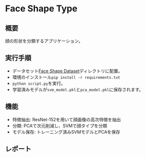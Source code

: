 # Face Shape Type

## 概要
顔の形状を分類するアプリケーション。

## 実行手順
- データセット[Face Shape Dataset](https://www.kaggle.com/datasets/niten19/face-shape-dataset)ディレクトリに配置。
- 環境のインストール`pip install -r requirements.txt`
- `python script.py`を実行。
- 学習済みモデルが`svm_model.pkl`と`pca_model.pkl`に保存されます。

## 機能
- 特徴抽出: ResNet-152を用いて顔画像の高次特徴を抽出
- 分類: PCAで次元削減し、SVMで顔タイプを分類
- モデル保存: トレーニング済みSVMモデルとPCAを保存

## レポート